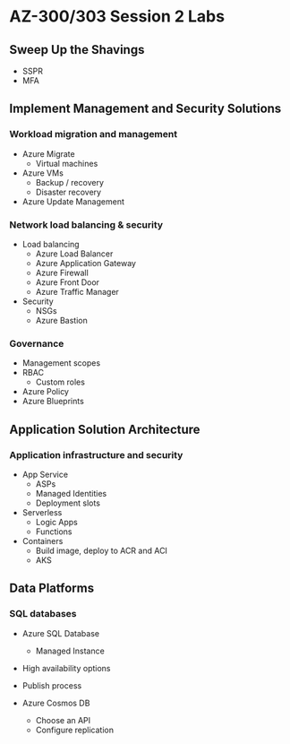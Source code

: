 # AZ-300/303 Session 2 Labs

## Sweep Up the Shavings

  * SSPR
  * MFA

## Implement Management and Security Solutions

### Workload migration and management

  * Azure Migrate
    * Virtual machines
  * Azure VMs
    * Backup / recovery
    * Disaster recovery
  * Azure Update Management

### Network load balancing & security

  * Load balancing
    * Azure Load Balancer
    * Azure Application Gateway
    * Azure Firewall
    * Azure Front Door
    * Azure Traffic Manager
  * Security
    * NSGs
    * Azure Bastion

### Governance

  * Management scopes
  * RBAC
    * Custom roles
  * Azure Policy
  * Azure Blueprints

## Application Solution Architecture

### Application infrastructure and security

  * App Service
    * ASPs
    * Managed Identities
    * Deployment slots
  * Serverless
    * Logic Apps
    * Functions
  * Containers
    * Build image, deploy to ACR and ACI
    * AKS

## Data Platforms

### SQL databases

  * Azure SQL Database
    * Managed Instance
  * High availability options
  * Publish process

  * Azure Cosmos DB
    * Choose an API
    * Configure replication

